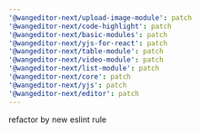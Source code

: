 ```yaml
---
'@wangeditor-next/upload-image-module': patch
'@wangeditor-next/code-highlight': patch
'@wangeditor-next/basic-modules': patch
'@wangeditor-next/yjs-for-react': patch
'@wangeditor-next/table-module': patch
'@wangeditor-next/video-module': patch
'@wangeditor-next/list-module': patch
'@wangeditor-next/core': patch
'@wangeditor-next/yjs': patch
'@wangeditor-next/editor': patch
---
```


refactor by new eslint rule
